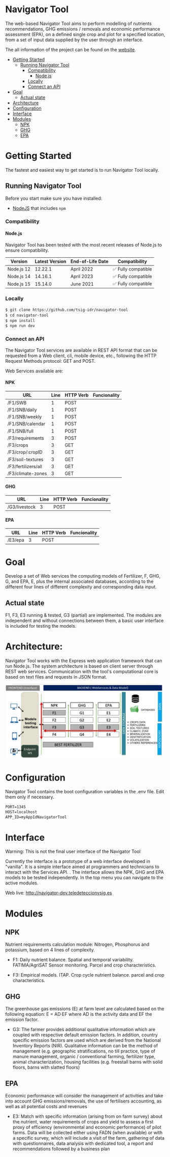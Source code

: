 # Navigator Tool

The web-based Navigator Tool aims to perform modelling of nutrients recommendations, GHG emissions / removals and economic performance assessment (EPA), on a defined single crop and plot for a specified location, from a set of input data supplied by the user through an interface.

The all information of the project can be found on the [website](https://fastnavigator.eu). 

- [Getting Started](#getting-started)
    - [Running Navigator Tool](#running-navigator-tool)
        - [Compatibility](#compatibility)
            - [Node.js](#nodejs)
        - [Locally](#locally)
        - [Connect an API](#connect-an-api)
- [Goal](#goal)
    - [Actual state](#actual-state)
- [Architecture](#architecture)
- [Configuration](#configuration)
- [Interface](#interface)
- [Modules](#modules)
   - [NPK](#npk)
   - [GHG](#ghg)
   - [EPA](#ghg)

# Getting Started

The fastest and easiest way to get started is to run Navigator Tool locally.

## Running Navigator Tool

Before you start make sure you have installed:

- [NodeJS](https://www.npmjs.com/) that includes `npm`

### Compatibility

#### Node.js
Navigator Tool has been tested with the most recent releases of Node.js to ensure compatibility. 

| Version    | Latest Version | End-of-Life Date | Compatibility      |
|------------|----------------|------------------|--------------------|
| Node.js 12 | 12.22.1        | April 2022       | ✅ Fully compatible |
| Node.js 14 | 14.16.1        | April 2023       | ✅ Fully compatible |
| Node.js 15 | 15.14.0        | June 2021        | ✅ Fully compatible |


### Locally

```bash
$ git clone https://github.com/tsig-idr/navigator-tool
$ cd navigator-tool
$ npm install
$ npm run dev
```

### Connect an API

The Navigator Tool services are available in REST API format that can be requested from a Web client, cli, mobile device, etc., following the HTTP Request Methods protocol: GET and POST.

Web Services available are:

#### NPK

| URL                   | Line | HTTP Verb  | Funcionality                   |
|-----------------------|------|------------|--------------------------------|
| /F1/SWB               | 1    | POST       |                                |
| /F1/SNB/daily         | 1    | POST       |                                |
| /F1/SNB/weekly        | 1    | POST       |                                |
| /F1/SNB/calendar      | 1    | POST       |                                |
| /F1/SNB/full          | 1    | POST       |                                |
| /F3/requirements      | 3    | POST       |                                |
| /F3/crops             | 3    | GET        |                                |
| /F3/crop/:cropID      | 3    | GET        |                                |
| /F3/soil-textures     | 3    | GET        |                                |
| /F3/fertilizers/all   | 3    | GET        |                                |
| /F3/climate-zones     | 3    | GET        |                                |



#### GHG

| URL                   | Line | HTTP Verb  | Funcionality                   |
|-----------------------|------|------------|--------------------------------|
| /G3/livestock         | 3    | POST       |                                |

#### EPA

| URL                   | Line | HTTP Verb  | Funcionality                   |
|-----------------------|------|------------|--------------------------------|
| /E3/epa               | 3    | POST       |                                |


# Goal

Develop a set of Web services the computing models of Fertilizer, F, GHG, G, and EPA, E, plus the internal associated databases, according to the different four lines of different complexity and corresponding data input. 

## Actual state

F1, F3, E3 running & tested, G3 (partial) are implemented. The modules are independent and without connections between them, a basic user interface is included for testing the models. 


# Architecture:
Navigator Tool works with the Express web application framework that can run Node.js. The system architecture is based on client server through REST web services. Communication with the tool's computational core is based on text files and requests in JSON format. 

![Image of Architecture](https://github.com/tsig-idr/navigator-tool/blob/main/.github/architecture_navigator_tool.png)

# Configuration

Navigator Tool contains the boot configuration variables in the .env file. Edit them only if necessary.

```
PORT=1345
HOST=localhost
APP_ID=myAppIdNavigatorTool
```

# Interface

Warning: This is not the final user interface of the Navigator Tool

Currently the interface is a prototype of a web interface developed in "vanilla". It is a simple interface aimed at programmers and technicians to interact with the Services API. . The interface allows the NPK, GHG and EPA models to be tested independently. In the top menu you can navigate to the active modules.

Web live: http://navigator-dev.teledeteccionysig.es

# Modules

## NPK 

Nutrient requirements calculation module: Nitrogen, Phosphorus and potassium, based on 4 lines of complexity.

* F1: Daily nutrient balance. Spatial and temporal variability. FATIMA/AgriSAT Sensor monitoring.
Parcel and crop characteristics.

* F3: Empirical models. ITAP. Crop cycle nutrient balance. parcel and crop characteristics.

## GHG 

The greenhouse gas emissions (E) at farm level are calculated based on the following equation: E = AD·EF where AD is the activity data and EF the emission factor.

* G3: The farmer provides additional qualitative information which are coupled with respective default emission factors. In addition, country specific emission factors are used which are derived from the National Inventory Reports (NIR). Qualitative information can be the method of management (e.g. geographic stratifications, no till practice, type of manure management, organic / conventional farming, fertilizer type, animal characterization, housing facilities (e.g. freestall barns with solid floors, barns with slatted floors)

## EPA 

Economic performance will consider the management of activities and take into account GHG emissions/removals, the use of fertilisers accounting, as well as all potential costs and revenues

* E3: Match with specific information (arising from on farm survey) about the nutrient, water requirements of crops and yield to assess a first proxy of efficiency (environmental and economic performance) of pilot farms. Data will be collected either using FADN (when available) or with a specific survey, which will include a visit of the farm, gathering of data with questionnaires, data analysis with dedicated tool, a report and recommendations followed by a business plan

